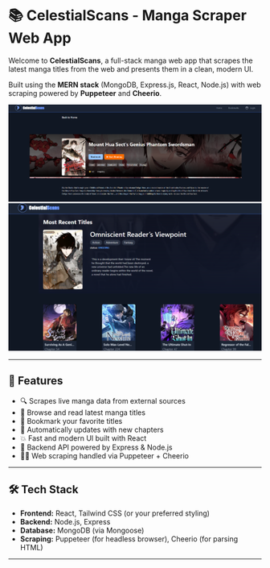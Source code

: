 # 📚 CelestialScans - Manga Scraper Web App

Welcome to **CelestialScans**, a full-stack manga web app that scrapes the latest manga titles from the web and presents them in a clean, modern UI.

Built using the **MERN stack** (MongoDB, Express.js, React, Node.js) with web scraping powered by **Puppeteer** and **Cheerio**.

![CelestialScans UI](/frontend/public/screenshots/homepage.png)
![CelestialScans Title Page](/frontend/public/screenshots/titlepage.png)

---

## 🚀 Features

- 🔍 Scrapes live manga data from external sources
- 📖 Browse and read latest manga titles
- 📌 Bookmark your favorite titles
- 📅 Automatically updates with new chapters
- 💥 Fast and modern UI built with React
- 🔧 Backend API powered by Express & Node.js
- 🕵️‍♂️ Web scraping handled via Puppeteer + Cheerio

---

## 🛠️ Tech Stack

- **Frontend:** React, Tailwind CSS (or your preferred styling)
- **Backend:** Node.js, Express
- **Database:** MongoDB (via Mongoose)
- **Scraping:** Puppeteer (for headless browser), Cheerio (for parsing HTML)

---
